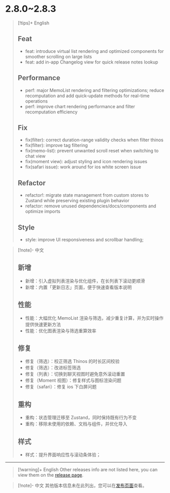 # 2.8.0~2.8.3

> [!tips]+ English
>
> ## Feat
>
> - feat: introduce virtual list rendering and optimized components for smoother scrolling on large lists
> - feat: add in-app Changelog view for quick release notes lookup
>
> ## Performance
>
> - perf: major MemoList rendering and filtering optimizations; reduce recomputation and add quick-update methods for real-time operations
> - perf: improve chart rendering performance and filter recomputation efficiency
>
> ## Fix
>
> - fix(filter): correct duration-range validity checks when filter thinos
> - fix(filter): improve tag filtering
> - fix(memo-list): prevent unwanted scroll reset when switching to chat view
> - fix(moment view): adjust styling and icon rendering issues
> - fix(safari issue): work around for ios white screen issue
>
> ## Refactor
>
> - refactor!: migrate state management from custom stores to Zustand while preserving existing plugin behavior
> - refactor: remove unused dependencies/docs/components and optimize imports
>
> ## Style
>
> - style: improve UI responsiveness and scrollbar handling;

> [!note]- 中文
>
> ## 新增
>
> - 新增：引入虚拟列表渲染与优化组件，在长列表下滚动更顺滑
> - 新增：内置「更新日志」页面，便于快速查看版本说明
>
> ## 性能
>
> - 性能：大幅优化 MemoList 渲染与筛选，减少重复计算，并为实时操作提供快速更新方法
> - 性能：优化图表渲染与筛选重算效率
>
> ## 修复
>
> - 修复（筛选）：校正筛选 Thinos 的时长区间校验
> - 修复（筛选）：改进标签筛选
> - 修复（列表）：切换到聊天视图时避免意外滚动重置
> - 修复（Moment 视图）：修复样式与图标渲染问题
> - 修复（safari）：修复 ios 下白屏问题
>
> ## 重构
>
> - 重构：状态管理迁移至 Zustand，同时保持既有行为不变
> - 重构：移除未使用的依赖、文档与组件，并优化导入
>
> ## 样式
>
> - 样式：提升界面响应性与滚动条体验；

---

> [!warning]+ English
> Other releases info are not listed here, you can view them on the [release page](https://github.com/Quorafind/Obsidian-Thino/blob/main/CHANGELOG_ARCHIVE.md).

> [!note]- 中文
> 其他版本信息未在此列出，您可以在[发布页面](https://github.com/Quorafind/Obsidian-Thino/blob/main/CHANGELOG_ARCHIVE.md)查看。
